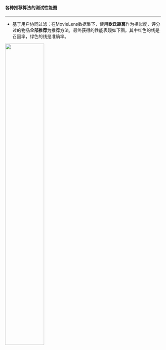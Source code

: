 #### 各种推荐算法的测试性能图
---

* 基于用户协同过滤：在MovieLens数据集下，使用**欧氏距离**作为相似度，评分过的物品**全部推荐**为推荐方法，最终获得的性能表现如下图。其中红色的线是召回率，绿色的线是准确率。

<img width="50%" height="50%" src="http://d.pcs.baidu.com/thumbnail/6eeae0e1635eeec1f68b120a777ee07f?fid=605430473-250528-666654517742312&time=1428811200&sign=FDTAER-DCb740ccc5511e5e8fedcff06b081203-vvn2gDiY8UbnOrMGqxAZcBQ%2B6cU%3D&rt=sh&expires=2h&r=400026725&sharesign=unknown&size=c710_u500&quality=100">

